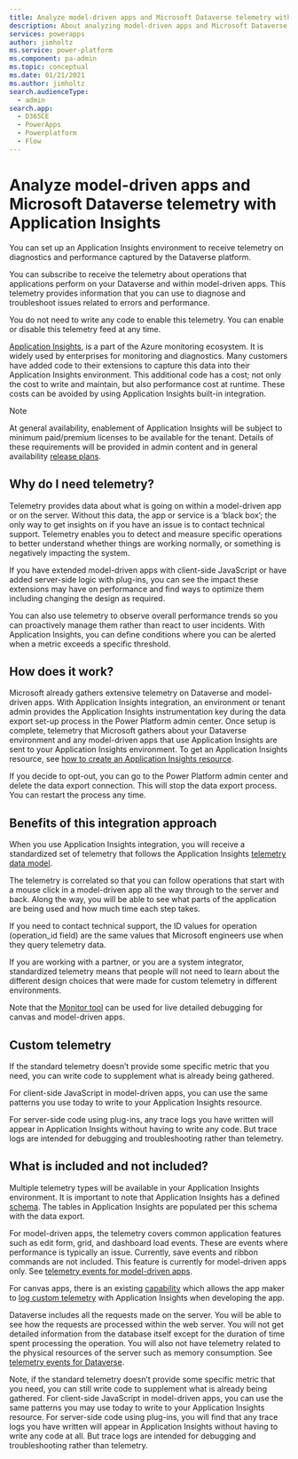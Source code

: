 ```yaml
---
title: Analyze model-driven apps and Microsoft Dataverse telemetry with Application Insights | Microsoft Docs
description: About analyzing model-driven apps and Microsoft Dataverse telemetry with Application Insights
services: powerapps
author: jimholtz
ms.service: power-platform
ms.component: pa-admin
ms.topic: conceptual
ms.date: 01/21/2021
ms.author: jimholtz
search.audienceType: 
  - admin
search.app:
  - D365CE
  - PowerApps
  - Powerplatform
  - Flow
---
```

# Analyze model-driven apps and Microsoft Dataverse telemetry with Application Insights

<!-- fwlink: 2147020 2151390 -->

You can set up an Application Insights environment to receive telemetry on diagnostics and performance captured by the Dataverse platform.
 
You can subscribe to receive the telemetry about operations that applications perform on your Dataverse and within model-driven apps. This telemetry provides information that you can use to diagnose and troubleshoot issues related to errors and performance. 

You do not need to write any code to enable this telemetry. You can enable or disable this telemetry feed at any time.

[Application Insights](https://docs.microsoft.com/azure/azure-monitor/app/app-insights-overview), is a part of the Azure monitoring ecosystem. It is widely used by enterprises for monitoring and diagnostics. Many customers have added code to their extensions to capture this data into their Application Insights environment. This additional code has a cost; not only the cost to write and maintain, but also performance cost at runtime. These costs can be avoided by using Application Insights built-in integration.

> [!NOTE]
> At general availability, enablement of Application Insights will be subject to minimum paid/premium licenses to be available for the tenant. Details of these requirements will be provided in admin content and in general availability [release plans](https://docs.microsoft.com/dynamics365/release-plans/).
        
## Why do I need telemetry?

Telemetry provides data about what is going on within a model-driven app or on the server. Without this data, the app or service is a ‘black box’; the only way to get insights on if you have an issue is to contact technical support. Telemetry enables you to detect and measure specific operations to better understand whether things are working normally, or something is negatively impacting the system.

If you have extended model-driven apps with client-side JavaScript or have added server-side logic with plug-ins, you can see the impact these extensions may have on performance and find ways to optimize them including changing the design as required. 

You can also use telemetry to observe overall performance trends so you can proactively manage them rather than react to user incidents. With Application Insights, you can define conditions where you can be alerted when a metric exceeds a specific threshold.

## How does it work?

Microsoft already gathers extensive telemetry on Dataverse and model-driven apps. With Application Insights integration, an environment or tenant admin provides the Application Insights instrumentation key during the data export set-up process in the Power Platform admin center. Once setup is complete, telemetry that Microsoft gathers about your Dataverse environment and any model-driven apps that use Application Insights are sent to your Application Insights environment. To get an Application Insights resource, see [how to create an Application Insights resource](https://docs.microsoft.com/azure/azure-monitor/app/create-new-resource).

If you decide to opt-out, you can go to the Power Platform admin center and delete the data export connection. This will stop the data export process. You can restart the process any time.

## Benefits of this integration approach

When you use Application Insights integration, you will receive a standardized set of telemetry that follows the Application Insights [telemetry data model](https://docs.microsoft.com/azure/azure-monitor/app/data-model).

The telemetry is correlated so that you can follow operations that start with a mouse click in a model-driven app all the way through to the server and back. Along the way, you will be able to see what parts of the application are being used and how much time each step takes.

If you need to contact technical support, the ID values for operation (operation_id field) are the same values that Microsoft engineers use when they query telemetry data.

If you are working with a partner, or you are a system integrator, standardized telemetry means that people will not need to learn about the different design choices that were made for custom telemetry in different environments.

Note that the [Monitor tool](https://powerapps.microsoft.com/blog/monitor-now-supports-model-driven-apps/) can be used for live detailed debugging for canvas and model-driven apps.

## Custom telemetry

If the standard telemetry doesn’t provide some specific metric that you need, you can write code to supplement what is already being gathered. 

For client-side JavaScript in model-driven apps, you can use the same patterns you use today to write to your Application Insights resource. 

For server-side code using plug-ins, any trace logs you have written will appear in Application Insights without having to write any code. But trace logs are intended for debugging and troubleshooting rather than telemetry. 

## What is included and not included?

Multiple telemetry types will be available in your Application Insights environment. It is important to note that Application Insights has a defined [schema](https://docs.microsoft.com/azure/azure-monitor/app/data-model). The tables in Application Insights are populated per this schema with the data export.

For model-driven apps, the telemetry covers common application features such as edit form, grid, and dashboard load events. These are events where performance is typically an issue. Currently, save events and ribbon commands are not included. This feature is currently for model-driven apps only. See [telemetry events for model-driven apps](telemetry-events-model-driven-apps.md#what-kind-of-page-loads-are-available). 

For canvas apps, there is an existing [capability](https://powerapps.microsoft.com/blog/log-telemetry-for-your-apps-using-azure-application-insights/) which allows the app maker to [log custom telemetry](https://docs.microsoft.com/powerapps/maker/canvas-apps/application-insights) with Application Insights when developing the app.

Dataverse includes all the requests made on the server. You will be able to see how the requests are processed within the web server. You will not get detailed information from the database itself except for the duration of time spent processing the operation. You will also not have telemetry related to the physical resources of the server such as memory consumption. See [telemetry events for Dataverse](telemetry-events-dataverse.md).

Note, if the standard telemetry doesn’t provide some specific metric that you need, you can still write code to supplement what is already being gathered. For client-side JavaScript in model-driven apps, you can use the same patterns you may use today to write to your Application Insights resource. For server-side code using plug-ins, you will find that any trace logs you have written will appear in Application Insights without having to write any code at all. But trace logs are intended for debugging and troubleshooting rather than telemetry.

